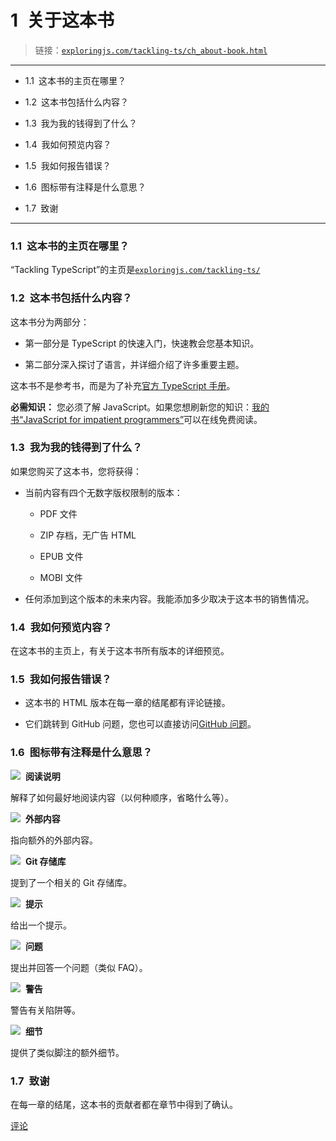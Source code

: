 # 1 关于这本书

> 链接：[`exploringjs.com/tackling-ts/ch_about-book.html`](https://exploringjs.com/tackling-ts/ch_about-book.html)

* * *

+   1.1 这本书的主页在哪里？

+   1.2 这本书包括什么内容？

+   1.3 我为我的钱得到了什么？

+   1.4 我如何预览内容？

+   1.5 我如何报告错误？

+   1.6 图标带有注释是什么意思？

+   1.7 致谢

* * *

### 1.1 这本书的主页在哪里？

“Tackling TypeScript”的主页是[`exploringjs.com/tackling-ts/`](https://exploringjs.com/tackling-ts/)

### 1.2 这本书包括什么内容？

这本书分为两部分：

+   第一部分是 TypeScript 的快速入门，快速教会您基本知识。

+   第二部分深入探讨了语言，并详细介绍了许多重要主题。

这本书不是参考书，而是为了补充[官方 TypeScript 手册](https://www.typescriptlang.org/docs/handbook/)。

**必需知识：** 您必须了解 JavaScript。如果您想刷新您的知识：[我的书“JavaScript for impatient programmers”](https://exploringjs.com/impatient-js/)可以在线免费阅读。

### 1.3 我为我的钱得到了什么？

如果您购买了这本书，您将获得：

+   当前内容有四个无数字版权限制的版本：

    +   PDF 文件

    +   ZIP 存档，无广告 HTML

    +   EPUB 文件

    +   MOBI 文件

+   任何添加到这个版本的未来内容。我能添加多少取决于这本书的销售情况。

### 1.4 我如何预览内容？

在这本书的主页上，有关于这本书所有版本的详细预览。

### 1.5 我如何报告错误？

+   这本书的 HTML 版本在每一章的结尾都有评论链接。

+   它们跳转到 GitHub 问题，您也可以直接访问[GitHub 问题](https://github.com/rauschma/tackling-ts/issues)。

### 1.6 图标带有注释是什么意思？

![](img/65d35c0a2478236e12cc4321e1b02db6.png)  **阅读说明**

解释了如何最好地阅读内容（以何种顺序，省略什么等）。

![](img/8c55f45a6e023f74c4403b0374043880.png)  **外部内容**

指向额外的外部内容。

![](img/ef04c4c2601874494d82453a9b525b87.png)  **Git 存储库**

提到了一个相关的 Git 存储库。

![](img/6a9318e9b4540abb73475976e01d55f9.png)  **提示**

给出一个提示。

![](img/7b777dae5b6adb59305d7be399e8e7c1.png)  **问题**

提出并回答一个问题（类似 FAQ）。

![](img/ab35d61c3ba179a991e3123b1a3769c1.png)  **警告**

警告有关陷阱等。

![](img/3b00bd92fdcf33c79b406317a4c76580.png)  **细节**

提供了类似脚注的额外细节。

### 1.7 致谢

在每一章的结尾，这本书的贡献者都在章节中得到了确认。

[评论](https://github.com/rauschma/tackling-ts/issues/1)
